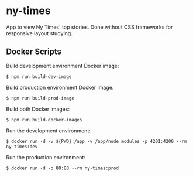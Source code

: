 # ny-times

App to view Ny Times' top stories.
Done without CSS frameworks for responsive layout studying.

## Docker Scripts

Build development environment Docker image:

```
$ npm run build-dev-image
```

Build production environment Docker image:

```
$ npm run build-prod-image
```

Build both Docker images:

```
$ npm run build-docker-images
```

Run the development environment:

```
$ docker run -d -v ${PWD}:/app -v /app/node_modules -p 4201:4200 --rm ny-times:dev
```

Run the production environment:

```
$ docker run -d -p 80:80 --rm ny-times:prod
```
